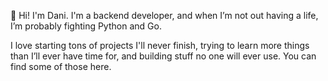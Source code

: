 👋 Hi! I'm Dani. I'm a backend developer, and when I’m not out having a life, I’m probably fighting Python and Go.

I love starting tons of projects I'll never finish, trying to learn more things than I’ll ever have time for, and building stuff no one will ever use. You can find some of those here.
